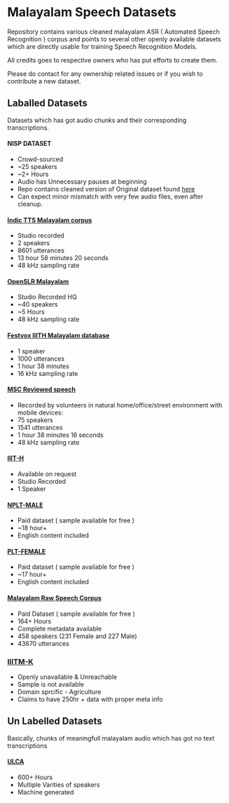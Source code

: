 # Malayalam Speech Datasets

Repository contains various cleaned malayalam ASR ( Automated Speech Recognition ) corpus and points to several other openly available datasets which are directly usable for training Speech Recognition Models.

All credits goes to respective owners who has put efforts to create them. 

Please do contact for any ownership related issues or if you wish to contribute a new dataset.

##  Laballed Datasets

Datasets which has got audio chunks and their corresponding transcriptions.

#### NISP DATASET

* Crowd-sourced
* ~25 speakers
* ~2+ Hours
* Audio has Unnecessary pauses at beginning
* Repo contains cleaned version of Original dataset found [here](https://github.com/iiscleap/NISP-Dataset)
* Can expect minor mismatch with very few audio files, even after cleanup.

#### [Indic TTS Malayalam corpus](https://www.kaggle.com/kavyamanohar/indic-tts-malayalam-speech-corpus)

* Studio recorded
* 2 speakers
* 8601 utterances
* 13 hour 58 minutes 20 seconds
* 48 kHz sampling rate

#### [OpenSLR Malayalam](https://www.openslr.org/63/)

* Studio Recorded HQ 
* ~40 speakers
* ~5 Hours
* 48 kHz sampling rate

####  [Festvox IIITH Malayalam database](http://www.festvox.org/databases/iiit_voices/)

* 1 speaker
* 1000 utterances
* 1 hour 38 minutes
* 16 kHz sampling rate

####  [MSC Reviewed speech](https://blog.smc.org.in/malayalam-speech-corpus/)

* Recorded by volunteers in natural home/office/street environment with mobile devices:
* 75 speakers
* 1541 utterances
* 1 hour 38 minutes 16 seconds
* 48 kHz sampling rate

####  [IIIT-H](http://cvit.iiit.ac.in/research/projects/cvit-projects/text-to-speech-dataset-for-indian-languages)

* Available on request
* Studio Recorded
* 1 Speaker

#### [NPLT-MALE](https://nplt.in/demo/mal-male-speech-corpus-iltts)

* Paid dataset ( sample available for free )
* ~18 hour+
* English content included

#### [PLT-FEMALE](https://nplt.in/demo/mal-female-speech-corpus-iltts)

* Paid dataset ( sample available for free )
* ~17 hour+
* English content included

#### [Malayalam Raw Speech Corpus](https://nplt.in/demo/index.php?route=product/product&product_id=2005&search=malayalam+speech)

* Paid Dataset ( sample available for free )
* 164+ Hours
* Complete metadata available
* 458 speakers (231 Female and 227 Male)
* 43670 utterances

### [IIITM-K](https://aclanthology.org/2020.wildre-1.5/)

* Openly unavailable & Unreachable
* Sample is not available
* Domain sprcific - Agriculture
* Claims to have 250hr + data with proper meta info


##  Un Labelled Datasets

Basically, chunks of meaningfull malayalam audio which has got no text transcriptions


#### [ULCA](https://github.com/Open-Speech-EkStep/ULCA-asr-dataset-corpus)

*   600+ Hours
*   Multiple Varities of speakers
*   Machine generated




